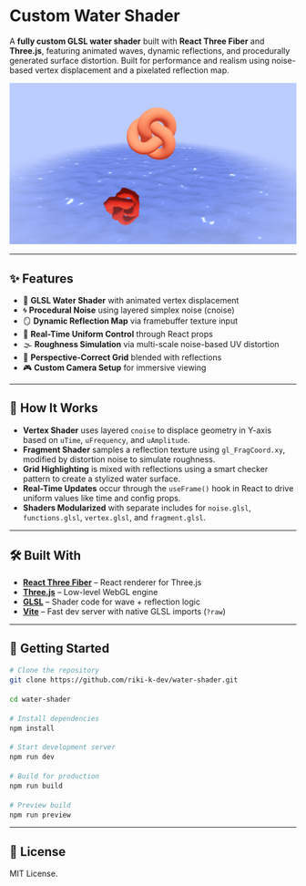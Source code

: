 # Custom Water Shader

A **fully custom GLSL water shader** built with **React Three Fiber** and **Three.js**, featuring animated waves, dynamic reflections, and procedurally generated surface distortion. Built for performance and realism using noise-based vertex displacement and a pixelated reflection map.

[![Hero Screenshot](public/heropage.png)](https://water-shader-seven.vercel.app/)

---

## ✨ Features

* 🔮 **GLSL Water Shader** with animated vertex displacement
* 🌀 **Procedural Noise** using layered simplex noise (cnoise)
* 🪞 **Dynamic Reflection Map** via framebuffer texture input
* 🔧 **Real-Time Uniform Control** through React props
* 🌫️ **Roughness Simulation** via multi-scale noise-based UV distortion
* 📐 **Perspective-Correct Grid** blended with reflections
* 🎮 **Custom Camera Setup** for immersive viewing

---

## 🧠 How It Works

* **Vertex Shader** uses layered `cnoise` to displace geometry in Y-axis based on `uTime`, `uFrequency`, and `uAmplitude`.
* **Fragment Shader** samples a reflection texture using `gl_FragCoord.xy`, modified by distortion noise to simulate roughness.
* **Grid Highlighting** is mixed with reflections using a smart checker pattern to create a stylized water surface.
* **Real-Time Updates** occur through the `useFrame()` hook in React to drive uniform values like time and config props.
* **Shaders Modularized** with separate includes for `noise.glsl`, `functions.glsl`, `vertex.glsl`, and `fragment.glsl`.

---

## 🛠️ Built With

* [**React Three Fiber**](https://docs.pmnd.rs/react-three-fiber) – React renderer for Three.js
* [**Three.js**](https://threejs.org/) – Low-level WebGL engine
* [**GLSL**](https://thebookofshaders.com/) – Shader code for wave + reflection logic
* [**Vite**](https://vitejs.dev/) – Fast dev server with native GLSL imports (`?raw`)

---

## 🚀 Getting Started

```bash
# Clone the repository
git clone https://github.com/riki-k-dev/water-shader.git

cd water-shader

# Install dependencies
npm install

# Start development server
npm run dev

# Build for production
npm run build

# Preview build
npm run preview
```

---

## 📄 License

MIT License.
